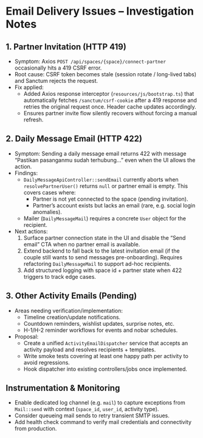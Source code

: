 ﻿# Email Delivery Issues – Investigation Notes

## 1. Partner Invitation (HTTP 419)
- Symptom: Axios `POST /api/spaces/{space}/connect-partner` occasionally hits a 419 CSRF error.
- Root cause: CSRF token becomes stale (session rotate / long-lived tabs) and Sanctum rejects the request.
- Fix applied:
  - Added Axios response interceptor (`resources/js/bootstrap.ts`) that automatically fetches `/sanctum/csrf-cookie` after a 419 response and retries the original request once. Header cache updates accordingly.
  - Ensures partner invite flow silently recovers without forcing a manual refresh.

## 2. Daily Message Email (HTTP 422)
- Symptom: Sending a daily message email returns 422 with message “Pastikan pasanganmu sudah terhubung…” even when the UI allows the action.
- Findings:
  - `DailyMessageApiController::sendEmail` currently aborts when `resolvePartnerUser()` returns `null` or partner email is empty. This covers cases where:
    - Partner is not yet connected to the space (pending invitation).
    - Partner’s account exists but lacks an email (rare, e.g. social login anomalies).
  - Mailer (`DailyMessageMail`) requires a concrete `User` object for the recipient.
- Next actions:
  1. Surface partner connection state in the UI and disable the “Send email” CTA when no partner email is available.
  2. Extend backend to fall back to the latest invitation email (if the couple still wants to send messages pre-onboarding). Requires refactoring `DailyMessageMail` to support ad-hoc recipients.
  3. Add structured logging with space id + partner state when 422 triggers to track edge cases.

## 3. Other Activity Emails (Pending)
- Areas needing verification/implementation:
  - Timeline creation/update notifications.
  - Countdown reminders, wishlist updates, surprise notes, etc.
  - H-1/H-2 reminder workflows for events and nobar schedules.
- Proposal:
  - Create a unified `ActivityEmailDispatcher` service that accepts an activity payload and resolves recipients + templates.
  - Write smoke tests covering at least one happy path per activity to avoid regressions.
  - Hook dispatcher into existing controllers/jobs once implemented.

## Instrumentation & Monitoring
- Enable dedicated log channel (e.g. `mail`) to capture exceptions from `Mail::send` with context (`space_id`, `user_id`, activity type).
- Consider queueing mail sends to retry transient SMTP issues.
- Add health check command to verify mail credentials and connectivity from production.
